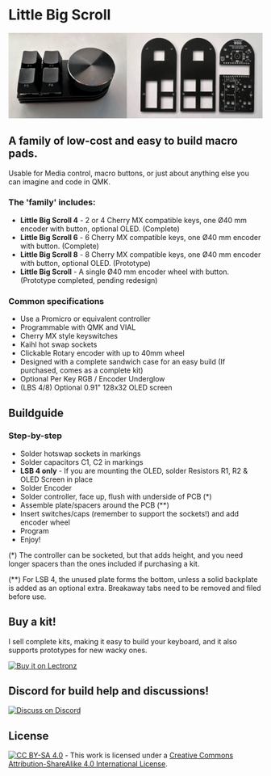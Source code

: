 # Little Big Scroll

![Image](https://github.com/TweetyDaBird/Little-Big-Scroll/blob/7a4c3165677afa018ba42a5ced82e3b60955e680/Images/1.jpg)

## A family of low-cost and easy to build macro pads. 
Usable for Media control, macro buttons, or just about anything else you can imagine and code in QMK.

### The 'family' includes:
- **Little Big Scroll 4** - 2 or 4 Cherry MX compatible keys, one Ø40 mm encoder with button, optional OLED. (Complete)
- **Little Big Scroll 6** - 6 Cherry MX compatible keys, one Ø40 mm encoder with button. (Complete)
- **Little Big Scroll 8** - 8 Cherry MX compatible keys, one Ø40 mm encoder with button, optional OLED. (Prototype)
- **Little Big Scroll** - A single Ø40 mm encoder wheel with button. (Prototype completed, pending redesign)

### Common specifications
- Use a Promicro or equivalent controller
- Programmable with QMK and VIAL
- Cherry MX style keyswitches
- Kaihl hot swap sockets
- Clickable Rotary encoder with up to 40mm wheel
- Designed with a complete sandwich case for an easy build (If purchased, comes as a complete kit)
- Optional Per Key RGB / Encoder Underglow
- (LBS 4/8) Optional 0.91" 128x32 OLED screen

## Buildguide

### Step-by-step
- Solder hotswap sockets in markings
- Solder capacitors C1, C2 in markings
- **LSB 4 only** - If you are mounting the OLED, solder Resistors R1, R2 & OLED Screen in place
- Solder Encoder
- Solder controller, face up, flush with underside of PCB (*)
- Assemble plate/spacers around the PCB (**)
- Insert switches/caps (remember to support the sockets!) and add encoder wheel
- Program
- Enjoy!

(*) The controller can be socketed, but that adds height, and you need longer spacers than the ones included if purchasing a kit.

(**) For LSB 4, the unused plate forms the bottom, unless a solid backplate is added as an optional extra. Breakaway tabs need to be removed and filed before use.

## Buy a kit!
I sell complete kits, making it easy to build your keyboard, and it also supports prototypes for new wacky ones. 

<a href="https://lectronz.com/stores/tweetys-wild-thinking"><img alt="Buy it on Lectronz" src="https://lectronz.com/static/badges/buy-it-on-lectronz-small.png" /></a>

## Discord for build help and discussions!

<a href="https://discord.gg/G6QzcJQUnm"><img alt="Discuss on Discord" src="https://assets-global.website-files.com/6257adef93867e50d84d30e2/625eb604bb8605784489d361_Discord-Logo%2BWordmark-Color%20(1).png" width="219" height="60"/></a>

## License

[![CC BY-SA 4.0][cc-by-sa-shield]][cc-by-sa] - This work is licensed under a
[Creative Commons Attribution-ShareAlike 4.0 International License][cc-by-sa].

[cc-by-sa]: http://creativecommons.org/licenses/by-sa/4.0/
[cc-by-sa-shield]: https://img.shields.io/badge/License-CC%20BY--SA%204.0-lightgrey.svg
